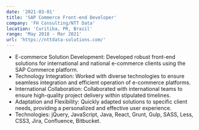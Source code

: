 ```yaml
---
date: '2021-03-01'
title: 'SAP Commerce Front-end Developer'
company: 'FH Consulting/NTT Data'
location: 'Curitiba, PR, Brazil'
range: 'May 2018 - Mar 2021'
url: 'https://nttdata-solutions.com/'
---
```


- E-commerce Solution Development: Developed robust front-end solutions for international and national e-commerce clients using the SAP Commerce platform.
- Technology Integration: Worked with diverse technologies to ensure seamless integration and efficient operation of e-commerce platforms.
- International Collaboration: Collaborated with international teams to ensure high-quality project delivery within stipulated timelines.
- Adaptation and Flexibility: Quickly adapted solutions to specific client needs, providing a personalized and effective user experience.
- Technologies: jQuery, JavaScript, Java, React, Grunt, Gulp, SASS, Less, CSS3, Jira, Confluence, Bitbucket.